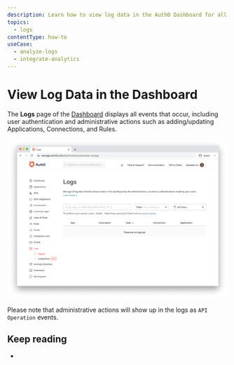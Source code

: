 ```yaml
---
description: Learn how to view log data in the Auth0 Dashboard for all events that occur including user authentication and administrative actions such as adding and updating applications, connections, and rules.
topics:
  - logs
contentType: how-to
useCase:
  - analyze-logs
  - integrate-analytics
---
```

# View Log Data in the Dashboard

The **Logs** page of the [Dashboard](${manage_url}/#/logs) displays all events that occur, including user authentication and administrative actions such as adding/updating Applications, Connections, and Rules.

![](/media/articles/logs/dashboard-logs.png)

Please note that administrative actions will show up in the logs as `API Operation` events.

## Keep reading

* 
